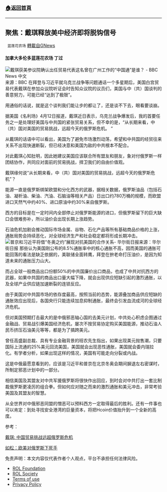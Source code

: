 ###  [:house:返回首頁](https://github.com/ourhimalayas/txt)
---


## 聚焦：戴琪释放美中经济即将脱钩信号
` 蓝莲花农场` [轉載自GNews](https://gnews.org/zh-hans/2344086/)

#### 加拿大多伦多蓝莲花农场 丁过
![戴琪获美参议院确认出任贸易代表这名曾在广州工作的“中国通”是谁？ - BBC News 中文](https://ichef.bbci.co.uk/news/640/cpsprodpb/15DF7/production/_117619598_hi066269852.jpg)来源：BBC
在拜登与习近平就乌克兰战争等问题通话一个多星期后，美国白宫贸易代表戴琪在参加众议院听证会时告知众议院的议员们，美国与中（共）国谈判的善意努力，可能已经“达到了极限”。

用通俗的话说，就是这个谈判我们能让步的都让了，还是谈不下去，眼看要谈崩。

据美国《名利场》4月12日报道，戴琪近日表示，乌克兰战争爆发后，我的首要任务之一是处理好美国与中共国的紧张贸易关系，但不幸的是，“从长期来看，中（共）国对美国的贸易挑战，远超今天的俄罗斯危机。 ”

从戴琪的话语中可以看出，美国为了避免市场激烈动荡，希望和中共国的经贸往来关系不出现快速断裂，但已经决意和美国为敌的中共根本不配合。

对此戴琪心知肚明，因此她建议美国应该联合所有盟友和朋友，象对付俄罗斯一样团结协作，共同应对面前的贸易挑战，捍卫我们的自由价值观。

戴琪缘何说“从长期来看，中（共）国对美国的贸易挑战，远超今天的俄罗斯危机”？

能源一直是俄罗斯绑架欧盟和分化西方的武器，据相关数据，俄罗斯油品（包括石油、凝析油、柴油、汽油、石脑油等相关产品）日出口约780万桶的规模，而欧盟进口天然气中约40%、进口原油中约30%来自俄罗斯。

西方的目标是在一定时间内全部停止对俄罗斯能源的进口，但俄罗斯留下的巨大缺口会很难弥补，所以油价会出现长期上涨趋势。

石油危机加剧会推动国际市场金属、谷物、石化产品等所有基础商品价格的上涨，通胀局势会持续恶化，对全球经济生产和社会稳定都将形成长期冲击。
![普京和习近平将借“冬奥之约”展现对抗美国的合作关系- 华尔街日报](https://images.wsj.net/im-477842?width=860&amp;height=573)来源：华尔街日报
那些认为美国刚公布的8.5%通胀率中的核心通胀不高，因而美国的通胀可能回落的看法是缺乏依据的，美联储全面转鹰，拜登在拚老命打压油价，是因为知道未来的通胀压力山大。

而占全球一般商品出口份额50%的中共国廉价出口商品，也成了中共对抗西方的武器，如果中共国的商品出口量大幅下降，就会出现供应短缺引起的激烈通胀，以及全球产业供应链加速断裂的连锁反应。

由于美国对中共国市场的依存度最高，按照当前的态势，能源叠加商品供应短缺的通胀效应出现后，各国央行只能连续加息抑制通胀，最终会引发血流成河的全球经济危机。

但对美国预期打击最大的是中俄邪恶轴心国的去美元计划，中共处心积虑企图通过金融战、贸易战引爆美国经济危机，屡次不按贸易协定购买美国能源，推动石油人民币挤压石油美元等等，都是为了搞跨美元。

曾任高盛副总裁、具有专业金融背景的班农先生指出，如果出现美元抛售潮，只要国际上流通的25%美元回流美国，美国就会出现恶性通胀，美国就会委内瑞拉化。有学者分析，如果出现这样的情况，美国有可能走向分裂或内战。

这是中俄最愿意看到的，应该是习近平和普京在北京冬奥会期间摒退左右密谋时，所制定邪恶计划中的一部分。

相信美国及其盟友对中共军援俄罗斯将很快作出回应，到时会对中共打出一套比制裁俄罗斯更凌厉的组合拳。但如何应对随之而来的激烈通胀和美元冲击，非常考验美国及其盟友的智慧。

从全世界对中俄邪恶同盟的憎恶可以预料西方一定取得最后的胜利。还有一件事也可以肯定：到处寻找安全港湾的巨量资本，将把Hcoin价值抬升到一个全新的高度。

参考：

[戴琪: 中国贸易挑战远超俄罗斯危机](https://www.rfi.fr/cn/%E5%9B%BD%E9%99%85/20220413-%E6%88%B4%E7%90%AA-%E4%B8%AD%E5%9B%BD%E8%B4%B8%E6%98%93%E6%8C%91%E6%88%98%E8%BF%9C%E8%B6%85%E4%BF%84%E7%BD%97%E6%96%AF%E5%8D%B1%E6%9C%BA)

[如松：欧美对俄罗斯下死手](https://posts.careerengine.us/p/6253a8afa17bdf408ac8c98c?from=latest-posts-panel&amp;type=title)

 

免责声明：本文内容仅代表作者个人观点，平台不承担任何法律风险。

- [ROL Foundation](https://rolfoundation.org/)
- [ROL Society](https://rolsociety.org/)
- [Terms of use](https://gnews.org/terms-of-use-3/)
- [Privacy Policy](https://gnews.org/privacy-policy/)
